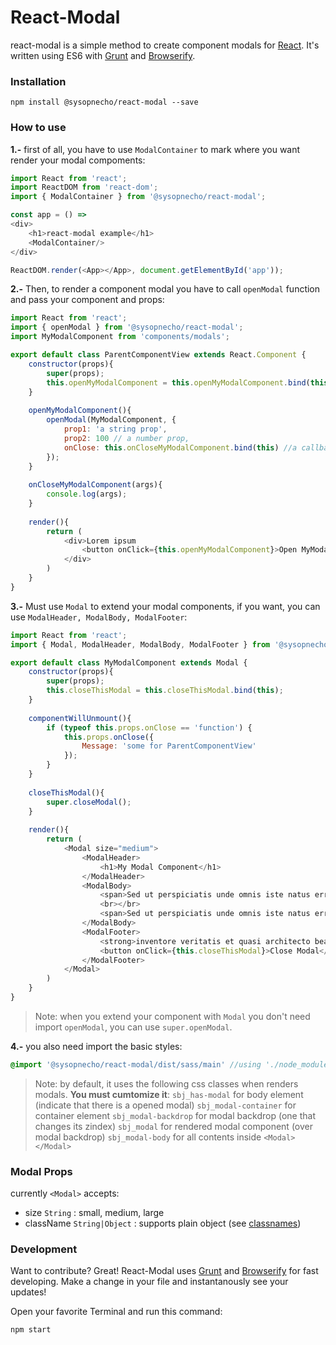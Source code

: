 # React-Modal
react-modal is a simple method to create component modals for [React](https://github.com/facebook/react). It's written using ES6 with  [Grunt](https://gruntjs.com/) and [Browserify](http://browserify.org/).

### Installation
```
npm install @sysopnecho/react-modal --save
```
### How to use
**1.-** first of all, you have to use `ModalContainer` to mark where you want render your modal compoments:
```JavaScript
import React from 'react';
import ReactDOM from 'react-dom';
import { ModalContainer } from '@sysopnecho/react-modal';

const app = () => 
<div>
    <h1>react-modal example</h1>
    <ModalContainer/>
</div>

ReactDOM.render(<App></App>, document.getElementById('app'));
```

**2.-** Then, to render a component modal you have to call `openModal` function and pass your component and props:
```JavaScript
import React from 'react';
import { openModal } from '@sysopnecho/react-modal';
import MyModalComponent from 'components/modals';

export default class ParentComponentView extends React.Component {
    constructor(props){
        super(props);
        this.openMyModalComponent = this.openMyModalComponent.bind(this);
    }
    
    openMyModalComponent(){
        openModal(MyModalComponent, {
            prop1: 'a string prop',
            prop2: 100 // a number prop,
            onClose: this.onCloseMyModalComponent.bind(this) //a callback
        });
    }
    
    onCloseMyModalComponent(args){
        console.log(args);
    }
    
    render(){
        return (
            <div>Lorem ipsum
                <button onClick={this.openMyModalComponent}>Open MyModalComponent modal</button>
            </div>
        )
    }
}
```
**3.-** Must use `Modal` to extend your modal components, if you want, you can use `ModalHeader, ModalBody, ModalFooter`:
```JavaScript
import React from 'react';
import { Modal, ModalHeader, ModalBody, ModalFooter } from '@sysopnecho/react-modal';

export default class MyModalComponent extends Modal {
    constructor(props){
        super(props);
        this.closeThisModal = this.closeThisModal.bind(this);
    }
    
    componentWillUnmount(){
        if (typeof this.props.onClose == 'function') {
            this.props.onClose({
                Message: 'some for ParentComponentView'
            });
        }
    }
    
    closeThisModal(){
        super.closeModal();
    }
    
    render(){
        return (
            <Modal size="medium">
                <ModalHeader>
                    <h1>My Modal Component</h1>
                </ModalHeader>
                <ModalBody>
                    <span>Sed ut perspiciatis unde omnis iste natus error sit voluptatem accusantium doloremque laudantium, totam rem aperiam, eaque ipsa quae ab illo inventore veritatis et quasi architecto beatae vitae dicta sunt explicabo.</span>
                    <br></br>
                    <span>Sed ut perspiciatis unde omnis iste natus error sit voluptatem accusantium doloremque laudantium, totam rem aperiam, eaque ipsa quae ab illo inventore veritatis et quasi architecto beatae vitae dicta sunt explicabo.</span>
                </ModalBody>
                <ModalFooter>
                    <strong>inventore veritatis et quasi architecto beatae vitae dicta sunt explicabo</strong>
                    <button onClick={this.closeThisModal}>Close Modal</button>
                </ModalFooter>
            </Modal>
        )
    }
}
```
>Note:
>when you extend your component with `Modal` you don't need import `openModal`, you can use `super.openModal`.

**4.-** you also need import the basic styles:
```scss
@import '@sysopnecho/react-modal/dist/sass/main' //using './node_modules' in sass path
```
>Note:
>by default, it uses the following css classes when renders modals. **You must cumtomize it**:
> `sbj_has-modal` for body element (indicate that there is a opened modal)
> `sbj_modal-container` for container element
> `sbj_modal-backdrop` for modal backdrop (one that changes its zindex)
> `sbj_modal` for rendered modal component (over modal backdrop)
> `sbj_modal-body` for all contents inside `<Modal></Modal>`

### Modal Props
currently `<Modal>` accepts:
* size `String` :  small, medium, large
* className `String|Object` : supports plain object (see [classnames](https://github.com/JedWatson/classnames))

### Development
Want to contribute? Great!
React-Modal uses [Grunt](https://gruntjs.com/) and [Browserify](http://browserify.org/) for fast developing.
Make a change in your file and instantanously see your updates!

Open your favorite Terminal and run this command:
```sh
npm start
```
